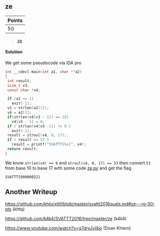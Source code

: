 ## ze

| Points |
|--------|
| 50 |

> [ze](https://github.com/TraiOi/CTF_WriteUp/blob/master/2016/SVATTT/Binary/ze/ze)

#### Solution

We get some pseudocode via IDA pro

```c
int __cdecl main(int a1, char **a2)
{
 int result;
 size_t v3;
 const char *v4;

 if (a1 <= 1)
   exit(-1);
 v3 = strlen(a2[1]);
 v4 = a2[1];
 if(strlen(v4[v3 - 1]) == 10)
   v4[v3 - 1] = 0;
 if ( strlen(v4[v3 -1]) != 8 )
   exit(-1);
 result = stroul(v4, 0, 17);
 if ( result == 53 )
   result = printf("SVATTT{%s}", v4);
 return result;
}
```

We know `strlen(v4) == 8` and `stroul(v4, 0, 17) == 53` then convert `53` from base 10 to base 17 with some code [ze.py](https://github.com/TraiOi/CTF_WriteUp/blob/master/2016/SVATTT/Binary/ze/ze.py) and get the flag


`SVATTT{00000032}`

## Another Writeup

https://github.com/khtq/xitif/blob/master/svattt2016quals.md#ze---re-50-pts (khtq)

https://github.com/k4k4/SVATTT2016/tree/master/ze (k4k4)

https://www.youtube.com/watch?v=g7dryJvjibo (Doan Khiem)

